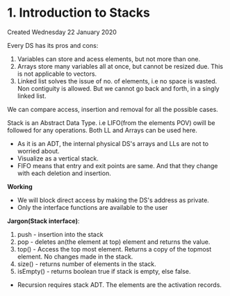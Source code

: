 # 1. Introduction to Stacks
Created Wednesday 22 January 2020

Every DS has its pros and cons:

1. Variables can store and acess elements, but not more than one.
2. Arrays store many variables all at once, but cannot be resized due. This is not applicable to vectors.
3. Linked list solves the issue of no. of elements, i.e no space is wasted. Non contiguity is allowed. But we cannot go back and forth, in a singly linked list.

We can compare access, insertion and removal for all the possible cases. 

Stack is an Abstract Data Type. i.e LIFO(from the elements POV) owill be followed for any operations. Both LL and Arrays can be used here.

* As it is an ADT, the internal physical DS's arrays and LLs are not to worried about.
* Visualize as a vertical stack.
* FIFO means that entry and exit points are same. And that they change with each deletion and insertion.


**Working**

* We will block direct access by making the DS's address as private.
* Only the interface functions are available to the user


**Jargon(Stack interface)**:

1. push - insertion into the stack
2. pop - deletes an(the element at top) element and returns the value.
3. top() - Access the top most element. Returns a copy of the topmost element. No changes made in the stack.  
4. size() - returns number of elements in the stack.
5. isEmpty() - returns boolean true if stack is empty, else false.



* Recursion requires stack ADT. The elements are the activation records.


